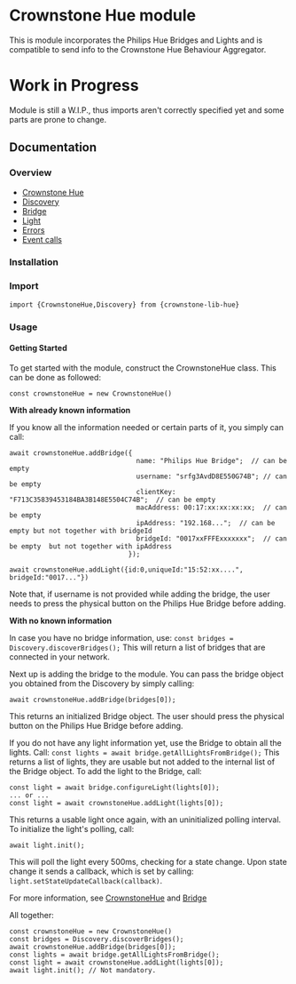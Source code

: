 # Crownstone Hue module
This is module incorporates the Philips Hue Bridges and Lights and is compatible to send info to the Crownstone Hue Behaviour Aggregator.
# Work in Progress
Module is still a W.I.P., thus imports aren't correctly specified yet and some parts are prone to change.

## Documentation
### Overview 
 - [Crownstone Hue](/documentation/CrownstoneHue.md) 
 - [Discovery](/documentation/Discovery.md)
 - [Bridge](/documentation/Bridge.md)
 - [Light](/documentation/Light.md)
 - [Errors](/documentation/Errors.md)
 - [Event calls](/documentation/EventCalls.md) 

### Installation

### Import
```import {CrownstoneHue,Discovery} from {crownstone-lib-hue}```

### Usage 
#### Getting Started 
To get started with the module, construct the CrownstoneHue class. This can be done as followed:
```
const crownstoneHue = new CrownstoneHue()   
```

**With already known information**

If you know all the information needed or certain parts of it, you simply can call:
```
await crownstoneHue.addBridge({  
                                name: "Philips Hue Bridge";  // can be empty
                                username: "srfg3AvdD8E550G74B"; // can be empty
                                clientKey: "F713C35839453184BA3B148E5504C74B";  // can be empty
                                macAddress: 00:17:xx:xx:xx:xx;  // can be empty
                                ipAddress: "192.168...";  // can be empty but not together with bridgeId
                                bridgeId: "0017xxFFFExxxxxxx";  // can be empty  but not together with ipAddress
                              });

await crownstoneHue.addLight({id:0,uniqueId:"15:52:xx....", bridgeId:"0017..."}) 
```
Note that, if username is not provided while adding the bridge, the user needs to press the physical button on the Philips Hue Bridge before adding.

**With no known information**

In case you have no bridge information, use:
``
const bridges = Discovery.discoverBridges();
``
This will return a list of bridges that are connected in your network.

Next up is adding the bridge to the module.
You can pass the bridge object you obtained from the Discovery by simply calling:
```
await crownstoneHue.addBridge(bridges[0]);
``` 
This returns an initialized Bridge object.
The user should press the physical button on the Philips Hue Bridge before adding.

If you do not have any light information yet, use the Bridge to obtain all the lights.
Call:
``
const lights = await bridge.getAllLightsFromBridge();
``
This returns a list of lights, they are usable but not added to the internal list of the Bridge object.
To add the light to the Bridge, call:
```
const light = await bridge.configureLight(lights[0]);
... or ...
const light = await crownstoneHue.addLight(lights[0]);
```
This returns a usable light once again, with an uninitialized polling interval.
To initialize the light's polling, call:
```
await light.init();
```
This will poll the light every 500ms, checking for a state change.
Upon state change it sends a callback, which is set by calling: ``light.setStateUpdateCallback(callback)``.

For more information, see [CrownstoneHue](/documentation/CrownstoneHue.md) and [Bridge](/documentation/Bridge.md)

All together:
```
const crownstoneHue = new CrownstoneHue()   
const bridges = Discovery.discoverBridges();
await crownstoneHue.addBridge(bridges[0]);
const lights = await bridge.getAllLightsFromBridge();
const light = await crownstoneHue.addLight(lights[0]);
await light.init(); // Not mandatory.

```
 


 


 